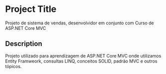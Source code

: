 # Project Title

Projeto de sistema de vendas, desenvolvidor em conjunto com Curso de ASP.NET Core MVC

## Description

Projeto utilizado para aprendizagem de ASP.NET Core MVC onde utilizamos Entity Framweork, consultas LINQ, conceitos SOLID, padrão MVC e outros tópicos. 
